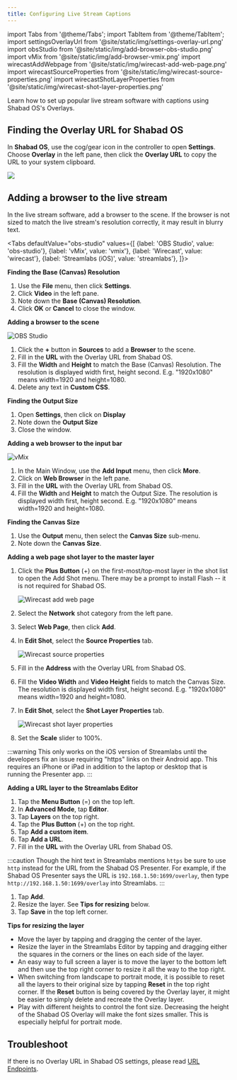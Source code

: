 ```yaml
---
title: Configuring Live Stream Captions
---
```


import Tabs from '@theme/Tabs';
import TabItem from '@theme/TabItem';
import settingsOverlayUrl from '@site/static/img/settings-overlay-url.png'
import obsStudio from '@site/static/img/add-browser-obs-studio.png'
import vMix from '@site/static/img/add-browser-vmix.png'
import wirecastAddWebpage from '@site/static/img/wirecast-add-web-page.png'
import wirecastSourceProperties from '@site/static/img/wirecast-source-properties.png'
import wirecastShotLayerProperties from '@site/static/img/wirecast-shot-layer-properties.png'

<p class="lead">Learn how to set up popular live stream software with captions using Shabad OS's Overlays.</p>

## Finding the Overlay URL for Shabad OS

In **Shabad OS**, use the cog/gear icon in the controller to open **Settings**. Choose **Overlay** in the left pane, then click the **Overlay URL** to copy the URL to your system clipboard.

<img src={settingsOverlayUrl} width={500} />

## Adding a browser to the live stream

In the live stream software, add a browser to the scene. If the browser is not sized to match the live stream's resolution correctly, it may result in blurry text.

<Tabs
defaultValue="obs-studio"
values={[
{label: 'OBS Studio', value: 'obs-studio'},
{label: 'vMix', value: 'vmix'},
{label: 'Wirecast', value: 'wirecast'},
{label: 'Streamlabs (iOS)', value: 'streamlabs'},
]}>
<TabItem value="obs-studio">

**Finding the Base (Canvas) Resolution**

1. Use the **File** menu, then click **Settings**.
2. Click **Video** in the left pane.
3. Note down the **Base (Canvas) Resolution**.
4. Click **OK** or **Cancel** to close the window.

**Adding a browser to the scene**

<img src={obsStudio} alt="OBS Studio" width={500} />

1. Click the **+** button in **Sources** to add a **Browser** to the scene.
2. Fill in the **URL** with the Overlay URL from Shabad OS.
3. Fill the **Width** and **Height** to match the Base (Canvas) Resolution. The resolution is displayed width first, height second. E.g. "1920x1080" means width=1920 and height=1080.
4. Delete any text in **Custom CSS**.

</TabItem>
<TabItem value="vmix">

**Finding the Output Size**

1. Open **Settings**, then click on **Display**
2. Note down the **Output Size**
3. Close the window.

**Adding a web browser to the input bar**

<img src={vMix} alt="vMix" width={500} />

1. In the Main Window, use the **Add Input** menu, then click **More**.
2. Click on **Web Browser** in the left pane.
3. Fill in the **URL** with the Overlay URL from Shabad OS.
4. Fill the **Width** and **Height** to match the Output Size. The resolution is displayed width first, height second. E.g. "1920x1080" means width=1920 and height=1080.

</TabItem>
<TabItem value="wirecast">

**Finding the Canvas Size**

1. Use the **Output** menu, then select the **Canvas Size** sub-menu.
2. Note down the **Canvas Size**.

**Adding a web page shot layer to the master layer**

1. Click the **Plus Button** (+) on the first-most/top-most layer in the shot list to open the Add Shot menu. There may be a prompt to install Flash -- it is not required for Shabad OS.

   <img src={wirecastAddWebpage} alt="Wirecast add web page" width={500} />

2. Select the **Network** shot category from the left pane.
3. Select **Web Page**, then click **Add**.
4. In **Edit Shot**, select the **Source Properties** tab.

   <img src={wirecastSourceProperties} alt="Wirecast source properties" width={500} />

5. Fill in the **Address** with the Overlay URL from Shabad OS.
6. Fill the **Video Width** and **Video Height** fields to match the Canvas Size. The resolution is displayed width first, height second. E.g. "1920x1080" means width=1920 and height=1080.
7. In **Edit Shot**, select the **Shot Layer Properties** tab.

   <img src={wirecastShotLayerProperties} alt="Wirecast shot layer properties" width={500} />

8. Set the **Scale** slider to 100%.

</TabItem>
<TabItem value="streamlabs">

:::warning
This only works on the iOS version of Streamlabs until the developers fix an issue requiring "https" links on their Android app. This requires an iPhone or iPad in addition to the laptop or desktop that is running the Presenter app.
:::

**Adding a URL layer to the Streamlabs Editor**

1. Tap the **Menu Button** (=) on the top left.
2. In **Advanced Mode**, tap **Editor**.
3. Tap **Layers** on the top right.
4. Tap the **Plus Button** (+) on the top right.
5. Tap **Add a custom item**.
6. Tap **Add a URL**.
7. Fill in the **URL** with the Overlay URL from Shabad OS.

:::caution
Though the hint text in Streamlabs mentions `https` be sure to use `http` instead for the URL from the Shabad OS Presenter. For example, if the Shabad OS Presenter says the URL is `192.168.1.50:1699/overlay`, then type `http://192.168.1.50:1699/overlay` into Streamlabs.
:::

1. Tap **Add**.
2. Resize the layer. See **Tips for resizing** below.
3. Tap **Save** in the top left corner.

**Tips for resizing the layer**

- Move the layer by tapping and dragging the center of the layer.
- Resize the layer in the Streamlabs Editor by tapping and dragging either the squares in the corners or the lines on each side of the layer.
- An easy way to full screen a layer is to move the layer to the bottom left and then use the top right corner to resize it all the way to the top right.
- When switching from landscape to portrait mode, it is possible to reset all the layers to their original size by tapping **Reset** in the top right corner. If the **Reset** button is being covered by the Overlay layer, it might be easier to simply delete and recreate the Overlay layer.
- Play with different heights to control the font size. Decreasing the height of the Shabad OS Overlay will make the font sizes smaller. This is especially helpful for portrait mode.

</TabItem>
</Tabs>

## Troubleshoot

If there is no Overlay URL in Shabad OS settings, please read [URL Endpoints](/presenter/reference/url-endpoints).
